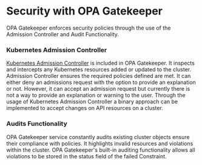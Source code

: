# Security with OPA Gatekeeper

OPA Gatekeeper enforces security policies through the use of the Admission Controller and Audit Functionality. 

### Kubernetes Admission Controller

[Kubernetes Admission Controller](https://itnext.io/enforcing-policies-in-kubernetes-c0f6192bd5ca) is included in OPA Gatekeeper. It inspects and intercepts any Kubernetes resources added or updated
to the cluster. Admission Controller ensures the required policies defined are met. It can either deny an admissions request with the option to provide an explanation or not. However, it can accept an admission request but currently there is not a way to provide
an explanation or warning to the user. Through the usage of Kubernetes Admission Controller a binary approach can be implemented to accept changes on API resources on a cluster.

### Audits Functionality

OPA Gatekeeper service constantly audits existing cluster objects ensure their compliance with policies. It highlights invalid resources and violations within the cluster.
OPA Gatekeeper's built-in auditing functionality allows all violations to be stored in the status field of the failed Constraint.